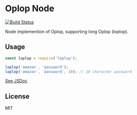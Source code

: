 # Oplop Node
[![Build Status](https://travis-ci.org/Vermonster/loplop.svg?branch=master)](https://travis-ci.org/Vermonster/loplop)

Node implemention of Oplop, supporting long Oplop (loplop).

## Usage

```javascript
const loplop = require('loplop');

loplop('amazon', 'password');
loplop('amazon', 'password', 10); // 10 character password
```

[See JSDoc](https://vermonster.github.io/loplop/)

## License
MIT
